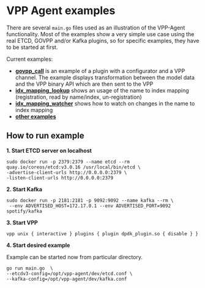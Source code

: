 # VPP Agent examples

There are several `main.go` files used as an illustration of the VPP-Agent functionality. Most of the examples show
a very simple use case using the real ETCD, GOVPP and/or Kafka plugins, so for specific examples, they have to be started at first.

Current examples:
* **[govpp_call](govpp_call/main.go)** is an example of a plugin with a configurator and a VPP channel. The example displays 
transformation between the model data and the VPP binary API which are then sent to the VPP
* **[idx_mapping_lookup](idx_mapping_lookup/main.go)** shows an usage of the name to index mapping (registration, read by name/index, 
un-registration)
* **[idx_mapping_watcher](idx_mapping_watcher/main.go)** shows how to watch on changes in the name to index mapping
* **[other examples](https://github.com/ligato/cn-infra/examples)**
 
## How to run example
 
 **1. Start ETCD server on localhost**
 
  ```
  sudo docker run -p 2379:2379 --name etcd --rm 
  quay.io/coreos/etcd:v3.0.16 /usr/local/bin/etcd \
  -advertise-client-urls http://0.0.0.0:2379 \
  -listen-client-urls http://0.0.0.0:2379
  ```
  
 **2. Start Kafka**

 ```
 sudo docker run -p 2181:2181 -p 9092:9092 --name kafka --rm \
  --env ADVERTISED_HOST=172.17.0.1 --env ADVERTISED_PORT=9092 spotify/kafka
 ```
 
 **3. Start VPP**
 ```
 vpp unix { interactive } plugins { plugin dpdk_plugin.so { disable } }
 ```
 
 **4. Start desired example**

 Example can be started now from particular directory.
 ```
 go run main.go  \
 --etcdv3-config=/opt/vpp-agent/dev/etcd.conf \
 --kafka-config=/opt/vpp-agent/dev/kafka.conf
 ```
